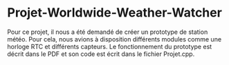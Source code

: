 # Projet-Worldwide-Weather-Watcher

Pour ce projet, il nous a été demandé de créer un prototype de station météo. Pour cela, nous avions à disposition différents modules comme une horloge RTC et différents capteurs. Le fonctionnement du prototype est décrit dans le PDF et son code est écrit dans le fichier Projet.cpp.
